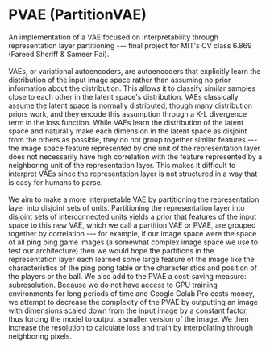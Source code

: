 # PVAE (PartitionVAE)
An implementation of a VAE focused on interpretability through representation layer partitioning --- final project for MIT's CV class 6.869 (Fareed Sheriff & Sameer Pai).\
\
VAEs, or variational autoencoders, are autoencoders that explicitly learn the distribution of the input image space rather than assuming no prior information about the distribution. This allows it to classify similar samples close to each other in the latent space's distribution. VAEs classically assume the latent space is normally distributed, though many distribution priors work, and they encode this assumption through a K-L divergence term in the loss function. While VAEs learn the distribution of the latent space and naturally make each dimension in the latent space as disjoint from the others as possible, they do not group together similar features --- the image space feature represented by one unit of the representation layer does not necessarily have high correlation with the feature represented by a neighboring unit of the representation layer. This makes it difficult to interpret VAEs since the representation layer is not structured in a way that is easy for humans to parse.\
\
We aim to make a more interpretable VAE by partitioning the representation layer into disjoint sets of units. Partitioning the representation layer into disjoint sets of interconnected units yields a prior that features of the input space to this new VAE, which we call a partition VAE or PVAE, are grouped together by correlation --- for example, if our image space were the space of all ping ping game images (a somewhat complex image space we use to test our architecture) then we would hope the partitions in the representation layer each learned some large feature of the image like the characteristics of the ping pong table or the characteristics and position of the players or the ball. We also add to the PVAE a cost-saving measure: subresolution. Because we do not have access to GPU training environments for long periods of time and Google Colab Pro costs money, we attempt to decrease the complexity of the PVAE by outputting an image with dimensions scaled down from the input image by a constant factor, thus forcing the model to output a smaller version of the image. We then increase the resolution to calculate loss and train by interpolating through neighboring pixels.
